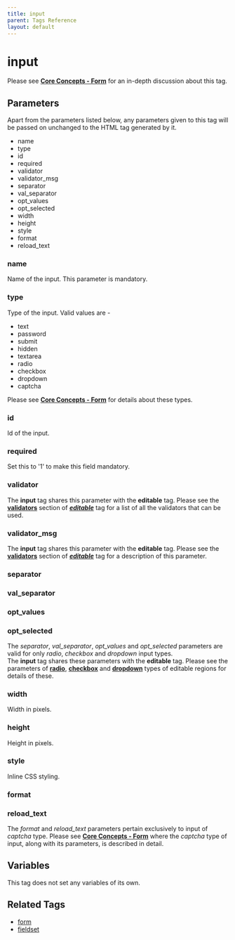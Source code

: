 ```yaml
---
title: input
parent: Tags Reference
layout: default
---
```


# input

Please see [**Core Concepts - Form**](../../concepts/forms.html) for an in-depth discussion about this tag.

## Parameters

<p class="success">Apart from the parameters listed below, any parameters given to this tag will be passed on unchanged to the HTML tag generated by it.</p>

*   name
*   type
*   id
*   required
*   validator
*   validator\_msg
*   separator
*   val\_separator
*   opt\_values
*   opt\_selected
*   width
*   height
*   style
*   format
*   reload\_text

### name

Name of the input. This parameter is mandatory.

### type

Type of the input. Valid values are -

*   text
*   password
*   submit
*   hidden
*   textarea
*   radio
*   checkbox
*   dropdown
*   captcha

Please see [**Core Concepts - Form**](../../concepts/forms.html) for details about these types.

### id

Id of the input.

### required

Set this to '1' to make this field mandatory.

### validator

The **input** tag shares this parameter with the **editable** tag. Please see the [**validators**](../editable.html#validator) section of [__*editable*__](../editable.html) tag for a list of all the validators that can be used.

### validator_msg

The **input** tag shares this parameter with the **editable** tag. Please see the [**validators**](../editable.html#validator) section of [__*editable*__](../editable.html) tag for a description of this parameter.

### separator

### val_separator

### opt_values

### opt_selected

The _separator_, *val\_separator*, *opt\_values* and *opt\_selected* parameters are valid for only _radio_, _checkbox_ and _dropdown_ input types.<br/>
The **input** tag shares these parameters with the **editable** tag. Please see the parameters of [**radio**](../editable/radio.html#parameters), [**checkbox**](../editable/checkbox.html#parameters) and [**dropdown**](../editable/dropdown.html#parameters) types of editable regions for details of these.

### width

Width in pixels.

### height

Height in pixels.

### style

Inline CSS styling.

### format

### reload_text

The _format_ and *reload\_text* parameters pertain exclusively to input of _captcha_ type. Please see [**Core Concepts - Form**](../../concepts/forms.html) where the _captcha_ type of input, along with its parameters, is described in detail.

## Variables

This tag does not set any variables of its own.

## Related Tags

*   [form](./form.html)
*   [fieldset](./fieldset.html)
